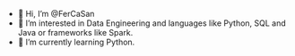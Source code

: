 - 👋 Hi, I’m @FerCaSan
- 👀 I’m interested in Data Engineering and languages like Python, SQL and Java or frameworks like Spark.
- 🌱 I’m currently learning Python.



